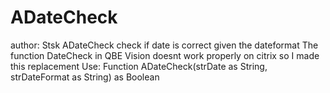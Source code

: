 # ADateCheck
author: Stsk
ADateCheck check if date is correct given the dateformat
The function DateCheck in QBE Vision doesnt work properly on citrix so I made this replacement
Use: Function ADateCheck(strDate as String, strDateFormat as String) as Boolean
